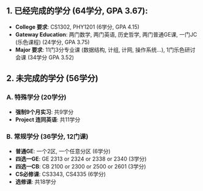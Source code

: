 ## 1. 已经完成的学分 (64学分, GPA 3.67):

- **College 要求**: CS1302, PHY1201 (6学分, GPA 4.15)
- **Gateway Education**: 两门数学, 两门英语, 历史哲学, 两门普通GE课, 一门JC (乐色课程) (24学分, GPA 3.75)
- **Major 要求**: 11门3分专业课 (数据结构, 计组, 计网, 操作系统...), 1门乐色研讨会课 (34学分 GPA 3.52)

## 2. 未完成的学分 (56学分)
### A. 特殊学分 (20学分)

- **强制9个月实习**: 共9学分
- **Project 连同英语**: 共11学分

### B. 常规学分 (36学分, 12门课)

- **普通GE**: 一个2区, 一个任意分区 (6学分)
- **四选一GE**: GE 2313 or 2324 or 2338 or 2340 (3学分)
- **四选一CB**: CB 2100 or 2300 or 2500 or 2601 (3学分)
- **CS必修课**: CS3343, CS4335 (6学分)
- **选修课**: 共18学分